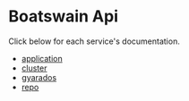 # Boatswain Api
Click below for each service's documentation.

* [application](https://redsailtechnologies.github.io/boatswain/api/application.html)
* [cluster](https://redsailtechnologies.github.io/boatswain/api/cluster.html)
* [gyarados](https://redsailtechnologies.github.io/boatswain/api/gyarados.html)
* [repo](https://redsailtechnologies.github.io/boatswain/api/repo.html)
